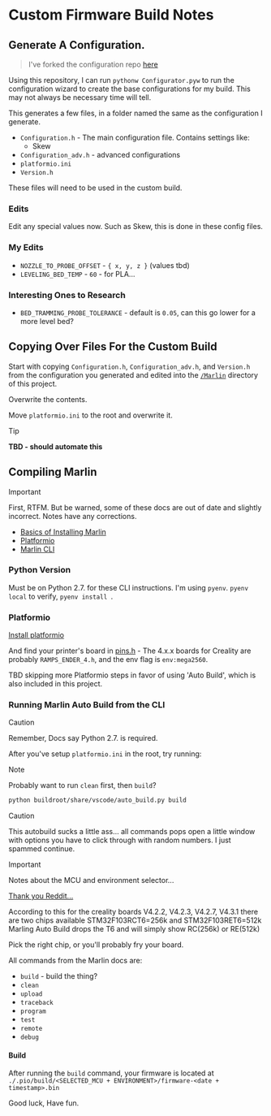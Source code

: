 # Custom Firmware Build Notes

## Generate A Configuration.
> I've forked the configuration repo [here](https://github.com/Bwvolleyball/ender3v2-professional-firmware-configurations)

Using this repository, I can run `pythonw Configurator.pyw` to run the configuration wizard to create the base configurations for my build.
This may not always be necessary time will tell.

This generates a few files, in a folder named the same as the configuration I generate.

* `Configuration.h` - The main configuration file. Contains settings like:
    * Skew
* `Configuration_adv.h` - advanced configurations
* `platformio.ini`
* `Version.h`

These files will need to be used in the custom build.

### Edits

Edit any special values now. Such as Skew, this is done in these config files.

### My Edits

* `NOZZLE_TO_PROBE_OFFSET` - `{ x, y, z }` (values tbd)
* `LEVELING_BED_TEMP` - `60` - for PLA...

### Interesting Ones to Research

* `BED_TRAMMING_PROBE_TOLERANCE` - default is `0.05`, can this go lower for a more level bed?

## Copying Over Files For the Custom Build

Start with copying `Configuration.h`, `Configuration_adv.h`, and `Version.h` from the configuration you generated and edited into the [`/Marlin`](./Marlin) directory of this project.

Overwrite the contents.

Move `platformio.ini` to the root and overwrite it.

> [!TIP]
> **TBD - should automate this**

## Compiling Marlin

> [!IMPORTANT]  
> First, RTFM.
> But be warned, some of these docs are out of date and slightly incorrect. Notes have any corrections.


* [Basics of Installing Marlin](https://marlinfw.org/docs/basics/install.html)
* [Platformio](https://marlinfw.org/docs/basics/install_platformio.html)
* [Marlin CLI](https://marlinfw.org/docs/basics/install_platformio_cli.html)

### Python Version
 Must be on Python 2.7. for these CLI instructions. I'm using `pyenv`. `pyenv local` to verify, `pyenv install `.

### Platformio

[Install platformio](https://docs.platformio.org/en/latest/core/installation/index.html)

And find your printer's board in [pins.h](./Marlin/src/pins/pins.h) - The 4.x.x boards for Creality are probably `RAMPS_ENDER_4.h`, and the env flag is `env:mega2560`.

TBD skipping more Platformio steps in favor of using 'Auto Build', which is also included in this project.

### Running Marlin Auto Build from the CLI

> [!CAUTION]
> Remember, Docs say Python 2.7. is required.

After you've setup `platformio.ini` in the root, try running:

> [!NOTE]  
> Probably want to run `clean` first, then `build`?

```bash
python buildroot/share/vscode/auto_build.py build
```

> [!CAUTION]
> This autobuild sucks a little ass... all commands pops open a little window with options you have to click through with random numbers.
> I just spammed continue.


> [!IMPORTANT]  
> Notes about the MCU and environment selector...
>
> [Thank you Reddit...](https://www.reddit.com/r/MarlinFirmware/comments/u9l8b0/comment/k7legwj/?utm_source=share&utm_medium=web3x&utm_name=web3xcss&utm_term=1&utm_content=share_button)
>
> According to this for the creality boards V4.2.2, V4.2.3, V4.2.7, V4.3.1 there are two chips available STM32F103RCT6=256k and STM32F103RET6=512k
> Marling Auto Build drops the T6 and will simply show RC(256k) or RE(512k)
>
> Pick the right chip, or you'll probably fry your board.



All commands from the Marlin docs are:

* `build` - build the thing?
* `clean`
* `upload`
* `traceback`
* `program`
* `test`
* `remote`
* `debug`

#### Build

After running the `build` command, your firmware is located at `./.pio/build/<SELECTED_MCU + ENVIRONMENT>/firmware-<date + timestamp>.bin`

Good luck, Have fun.
